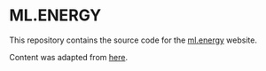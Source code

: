 # ML.ENERGY

This repository contains the source code for the [ml.energy](ml.energy) website.

Content was adapted from [here](https://github.com/pras75299/One-page-Corporate-Template).
